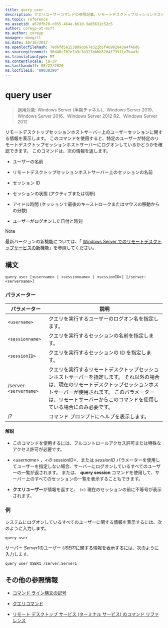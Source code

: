 ```yaml
---
title: query user
description: クエリユーザーコマンドの参照記事。リモートデスクトップセッションホストサーバー上のユーザーセッションに関する情報を表示します。
ms.topic: reference
ms.assetid: a670fb78-c055-464a-b61d-3a85632c52c5
author: coreyp-at-msft
ms.author: coreyp
manager: dongill
ms.date: 10/16/2017
ms.openlocfilehash: 78d6fd5a153909c067e322b5f46982843a4f46d6
ms.sourcegitcommit: 96d46c702e7a9c3a321bbbb5284f73911c7baa3c
ms.translationtype: MT
ms.contentlocale: ja-JP
ms.lasthandoff: 08/27/2020
ms.locfileid: "89038390"
---
```

# <a name="query-user"></a>query user

> 適用対象: Windows Server (半期チャネル)、Windows Server 2019、Windows Server 2016、Windows Server 2012 R2、Windows Server 2012

リモートデスクトップセッションホストサーバー上のユーザーセッションに関する情報を表示します。 このコマンドを使用すると、特定のユーザーが特定のリモートデスクトップセッションホストサーバーにログオンしているかどうかを確認できます。 このコマンドは、次の情報を返します。

- ユーザーの名前

- リモートデスクトップセッションホストサーバー上のセッションの名前

- セッション ID

- セッションの状態 (アクティブまたは切断)

- アイドル時間 (セッションで最後のキーストロークまたはマウスの移動からの分数)

- ユーザーがログオンした日付と時刻

> [!NOTE]
> 最新バージョンの新機能については、「 [Windows Server でのリモートデスクトップサービスの新](/previous-versions/windows/it-pro/windows-server-2012-r2-and-2012/dn283323(v=ws.11))機能」を参照してください。

## <a name="syntax"></a>構文

```
query user [<username> | <sessionname> | <sessionID>] [/server:<servername>]
```

### <a name="parameters"></a>パラメーター

| パラメーター | 説明 |
|--|--|
| `<username>` | クエリを実行するユーザーのログオン名を指定します。 |
| `<sessionname>` | クエリを実行するセッションの名前を指定します。 |
| `<sessionID>` | クエリを実行するセッションの ID を指定します。 |
| /server:`<servername>` | クエリを実行するリモートデスクトップセッションホストサーバーを指定します。 それ以外の場合は、現在のリモートデスクトップセッションホストサーバーが使用されます。 このパラメーターは、リモートサーバーからこのコマンドを使用している場合にのみ必要です。 |
| /? | コマンド プロンプトにヘルプを表示します。 |

#### <a name="remarks"></a>解説

- このコマンドを使用するには、フルコントロールアクセス許可または特殊なアクセス許可が必要です。

- <*username*> *、<の* sessionID>、または *sessionID* パラメーターを使用してユーザーを指定しない場合、サーバーにログオンしているすべてのユーザーの一覧が返されます。 または、 **query session** コマンドを使用して、サーバー上のすべてのセッションの一覧を表示することもできます。

- **クエリユーザー**が情報を返すと、 `(>)` 現在のセッションの前に不等号が表示されます。

### <a name="examples"></a>例

システムにログオンしているすべてのユーザーに関する情報を表示するには、次のように入力します。

```
query user
```

サーバー *Server1*のユーザー *USER1*に関する情報を表示するには、次のように入力します。

```
query user USER1 /server:Server1
```

## <a name="additional-references"></a>その他の参照情報

- [コマンド ライン構文の記号](command-line-syntax-key.md)

- [クエリコマンド](query.md)

- [リモート デスクトップ サービス (ターミナル サービス) のコマンド リファレンス](remote-desktop-services-terminal-services-command-reference.md)
